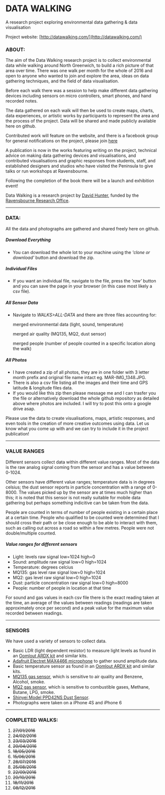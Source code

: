 # DATA WALKING
A research project exploring environmental data gathering & data visualisation

Project website: [http://datawalking.com/](http://datawalking.com/)

### ABOUT:
The aim of the Data Walking research project is to collect environmental data while walking around North Greenwich, to build a rich picture of that area over time. There was one walk per month for the whole of 2016 and open to anyone who wanted to join and explore the area, ideas on data gathering techniques, and the field of data visualisation.

Before each walk there was a session to help make different data gathering devices including sensors on micro controllers, smart phones, and hand recorded notes.

The data gathered on each walk will then be used to create maps, charts, data experiences, or artistic works by participants to represent the area and the process of the project. Data will be shared and made publicly available here on github.

Contributed work will feature on the website, and there is a facebook group for general notifications on the project, please join [here](https://www.facebook.com/groups/1044556812269511/)

A publication is now in the works featuring writing on the project, technical advice on making data gathering devices and visualisations, and contributed visualisations and graphic responses from students, staff, and established designers and studios who have visited the Peninsula to give talks or run workshops at Ravensbourne.

Following the completion of the book there will be a launch and exhibition event!

Data Walking is a research project by [David Hunter](http://davidhunterdesign.com), funded by the [Ravensbourne Research Office](https://www.ravensbourne.ac.uk/research/).

---

### DATA:
All the data and photographs are gathered and shared freely here on github.

##### Download Everything
* You can download the whole lot to your machine using the _'clone or download'_ button and download the zip.

##### Individual Files
* If you want an individual file, navigate to the file, press the _'raw'_ button and you can save the page in your browser (in this case most likely a csv file).

##### All Sensor Data
* Navigate to _WALKS>ALL-DATA_ and there are three files accounting for: 

   merged environmental data (light, sound, temperature)

   merged air quality (MQ135, MQ2, dust sensor)

   merged people (number of people counted in a specific location along the walk) 

##### All Photos
* I have created a zip of all photos, they are in one folder with 3 letter month prefix and original file name intact eg. MAR-IMG_1348.JPG.
* There is also a csv file listing all the images and their time and GPS latitude & longitude files data.
* If you would like this zip then please message me and I can trasfer you the file or alternatively download the whole github repository as detailed above where photos are included. I will try to post this onto a google drive  asap.

Please use the data to create visualisations, maps, artistic responses, and even tools in the creation of more creative outcomes using data. Let us know what you come up with and we can try to include it in the project publication!

---

### VALUE RANGES
Different sensors collect data within different value ranges. Most of the data is the raw analog signal coming from the sensor and has a value between 0-1024. 

Other sensors have different value ranges;  temperature data is in degrees celsius;  the dust sensor reports in particle concentration with a range of 0-8000. The values picked up by the sensor are at times much higher than this; it is noted that this sensor is not really suitable for mobile data gathering but perhaps something indicitive can be taken from the data.

People are counted in terms of number of people existing in a certain place at a certain time. People who qualified to be counted were determined that I should cross their path or be close enough to be able to interact with them, such as calling out across a road so within a few metres. People were not double/multiple counted.

##### Value ranges for different sensors

* Light: levels raw signal low=1024 high=0
* Sound: amplitude raw signal low=0 high=1024
* Temperature: degrees celcius 
* MQ135: gas level raw signal low=0 high=1024
* MQ2: gas level raw signal low=0 high=1024
* Dust: particle concentration raw signal low=0 high=8000
* People: number of people in location at that time

For sound and gas values in each csv file there is the exact reading taken at the time, an average of the values between readings (readings are taken approximately once per second) and a peak value for the maximum value recorded between readings.


---

### SENSORS
We have used a variety of sensors to collect data.

* Basic LDR (light dependent resistor) to measure light levels as found in an [Oomlout ARDX kit](http://www.oomlout.com/a/products/ardx/) and similar kits.
* [Adafruit Electret MAX4466 microphone](https://www.adafruit.com/product/1063) to gather sound amplitude data.
* Basic temperature sensor as found in an [Oomlout ARDX kit](http://www.oomlout.com/a/products/ardx/) and similar kits.
* [MQ135 gas sensor](http://playground.arduino.cc/Main/MQGasSensors), which is sensitive to air quality and Benzene, Alcohol, smoke.
* [MQ2 gas sensor](http://playground.arduino.cc/Main/MQGasSensors), which is sensitive to combustible gases, Methane, Butane, LPG, smoke.
* [Shinyei Model PPD42NS Dust Sensor](http://wiki.seeed.cc/Grove-Dust_Sensor/).
* Photographs were taken on a iPhone 4S and iPhone 6

---

### COMPLETED WALKS:

1. ~~27/01/2016~~
2. ~~24/02/2016~~
3. ~~23/03/2016~~
4. ~~20/04/2016~~
5. ~~18/05/2016~~
6. ~~15/06/2016~~
7. ~~28/07/2016~~
8. ~~25/08/2016~~
9. ~~22/09/2016~~
10. ~~20/10/2016~~
11. ~~18/11/2016~~
12. ~~08/12/2016~~